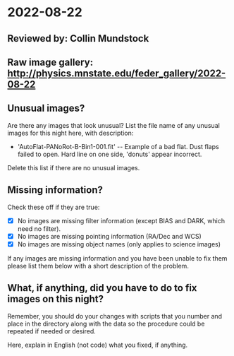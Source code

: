 # 2022-08-22

## Reviewed by:   Collin Mundstock

## Raw image gallery: http://physics.mnstate.edu/feder_gallery/2022-08-22

## Unusual images?

Are there any images that look unusual? List the file name of any unusual images for this night here, with description:

+ 'AutoFlat-PANoRot-B-Bin1-001.fit' -- Example of a bad flat.  Dust flaps failed to open.  Hard line on one side, 'donuts' appear incorrect.

Delete this list if there are no unusual images.

## Missing information?

Check these off if they are true:

- [x] No images are missing filter information (except BIAS and DARK, which need no filter).
- [x] No images are missing pointing information (RA/Dec and WCS)
- [x] No images are missing object names (only applies to science images)

If any images are missing information and you have been unable to fix them please list
them below with a short description of the problem.


## What, if anything, did you have to do to fix images on this night?

Remember, you should do your changes with scripts that you number and place in the
directory along with the data so the procedure could be repeated if needed or
desired.

Here, explain in English (not code) what you fixed, if anything.
